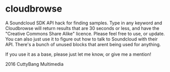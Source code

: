# cloudbrowse
A Soundcloud SDK API hack for finding samples. Type in any keyword and Cloudbrowse will return results that are 30 seconds or less, and have the "Creative Commons Share Alike" licence.
Please feel free to use, or update. You can also just use it to figure out how to talk to Soundcloud with their API. There's a bunch of unused blocks that 
arent being used for anything.

If you use it as a base, please just let me know, or give me a mention!

2016 CuttyBang Multimedia
